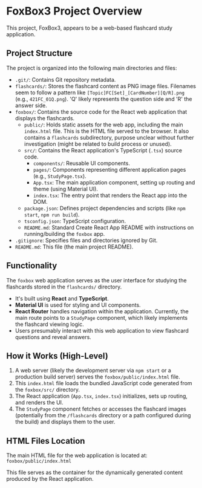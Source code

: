 # FoxBox3 Project Overview

This project, FoxBox3, appears to be a web-based flashcard study application.

## Project Structure

The project is organized into the following main directories and files:

-   `.git/`: Contains Git repository metadata.
-   `flashcards/`: Stores the flashcard content as PNG image files. Filenames seem to follow a pattern like `[Topic]FC[Set]_[CardNumber][Q/R].png` (e.g., `421FC_01Q.png`). 'Q' likely represents the question side and 'R' the answer side.
-   `foxbox/`: Contains the source code for the React web application that displays the flashcards.
    -   `public/`: Holds static assets for the web app, including the main `index.html` file. This is the HTML file served to the browser. It also contains a `flashcards` subdirectory, purpose unclear without further investigation (might be related to build process or unused).
    -   `src/`: Contains the React application's TypeScript (`.tsx`) source code.
        -   `components/`: Reusable UI components.
        -   `pages/`: Components representing different application pages (e.g., `StudyPage.tsx`).
        -   `App.tsx`: The main application component, setting up routing and theme (using Material UI).
        -   `index.tsx`: The entry point that renders the React app into the DOM.
    -   `package.json`: Defines project dependencies and scripts (like `npm start`, `npm run build`).
    -   `tsconfig.json`: TypeScript configuration.
    -   `README.md`: Standard Create React App README with instructions on running/building the `foxbox` app.
-   `.gitignore`: Specifies files and directories ignored by Git.
-   `README.md`: This file (the main project README).

## Functionality

The `foxbox` web application serves as the user interface for studying the flashcards stored in the `flashcards/` directory.

-   It's built using **React** and **TypeScript**.
-   **Material UI** is used for styling and UI components.
-   **React Router** handles navigation within the application. Currently, the main route points to a `StudyPage` component, which likely implements the flashcard viewing logic.
-   Users presumably interact with this web application to view flashcard questions and reveal answers.

## How it Works (High-Level)

1.  A web server (likely the development server via `npm start` or a production build server) serves the `foxbox/public/index.html` file.
2.  This `index.html` file loads the bundled JavaScript code generated from the `foxbox/src/` directory.
3.  The React application (`App.tsx`, `index.tsx`) initializes, sets up routing, and renders the UI.
4.  The `StudyPage` component fetches or accesses the flashcard images (potentially from the `/flashcards` directory or a path configured during the build) and displays them to the user.

## HTML Files Location

The main HTML file for the web application is located at:
`foxbox/public/index.html`

This file serves as the container for the dynamically generated content produced by the React application.
